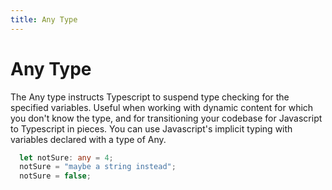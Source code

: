 ```yaml
---
title: Any Type
---
```


# Any Type

The Any type instructs Typescript to suspend type checking for the specified variables. Useful when working with dynamic content for which you don't know the type, and for transitioning your codebase for Javascript to Typescript in pieces. You can use Javascript's implicit typing with variables declared with a type of Any.

```typescript
  let notSure: any = 4;
  notSure = "maybe a string instead";
  notSure = false;
```

